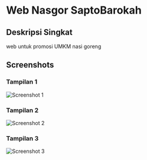# Web Nasgor SaptoBarokah 

## Deskripsi Singkat

web untuk  promosi UMKM nasi goreng

## Screenshots

### Tampilan 1

![Screenshot 1](https://i.postimg.cc/pdZbxs2F/Screenshot-from-2024-08-15-19-26-16.png)

### Tampilan 2

![Screenshot 2](https://i.postimg.cc/TPGMZzXx/Screenshot-from-2024-08-15-19-26-31.png)

### Tampilan 3

![Screenshot 3](https://i.postimg.cc/bw1fVzWL/Screenshot-from-2024-08-15-19-27-01.png)

